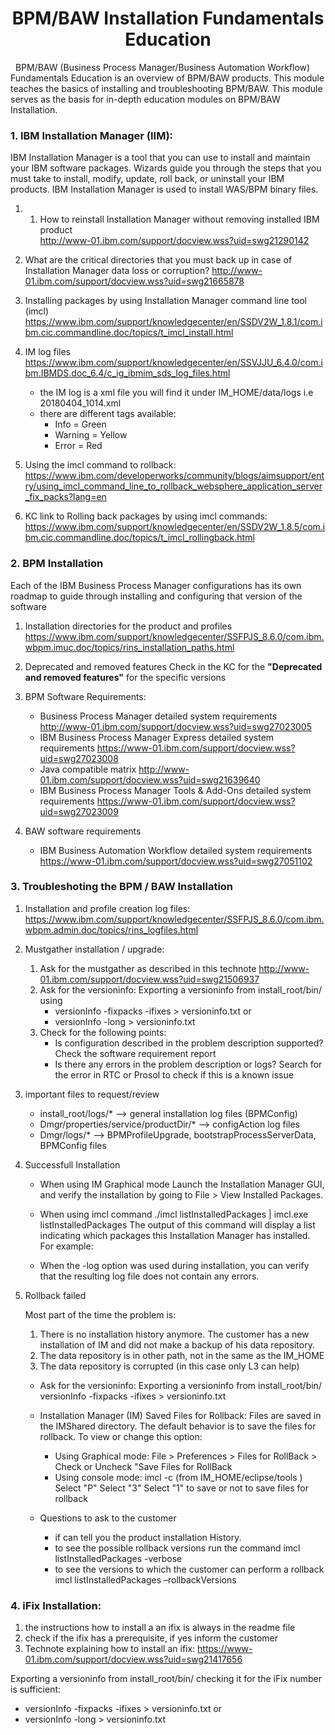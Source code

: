 # <center> BPM/BAW Installation Fundamentals Education </center>
&nbsp;
BPM/BAW (Business Process Manager/Business Automation Workflow) Fundamentals Education is an overview of BPM/BAW products. This module teaches the basics of installing and troubleshooting BPM/BAW. This module serves as the basis for in-depth education modules on BPM/BAW Installation. 
&nbsp;
### 1. IBM Installation Manager (IIM):
IBM Installation Manager is a tool that you can use to install and maintain your IBM software packages. Wizards guide you through the steps that you must take to install, modify, update, roll back, or uninstall your IBM products. 
IBM Installation Manager is used to install WAS/BPM binary files. 
   1. 1. How to reinstall Installation Manager without removing installed IBM product <br>
      http://www-01.ibm.com/support/docview.wss?uid=swg21290142 

   2. What are the critical directories that you must back up in case of Installation Manager data loss or corruption?
      http://www-01.ibm.com/support/docview.wss?uid=swg21665878

   3. Installing packages by using Installation Manager command line tool (imcl) 
      https://www.ibm.com/support/knowledgecenter/en/SSDV2W_1.8.1/com.ibm.cic.commandline.doc/topics/t_imcl_install.html

   4. IM log files 
        https://www.ibm.com/support/knowledgecenter/en/SSVJJU_6.4.0/com.ibm.IBMDS.doc_6.4/c_ig_ibmim_sds_log_files.html

        * the IM log is a xml file you will find it under IM_HOME/data/logs i.e 20180404_1014.xml
        * there are different tags available: 
            * Info = Green
            * Warning = Yellow
            * Error = Red

   5. Using the imcl command to rollback:
      https://www.ibm.com/developerworks/community/blogs/aimsupport/entry/using_imcl_command_line_to_rollback_websphere_application_server_fix_packs?lang=en

   6. KC link to Rolling back packages by using imcl commands:
      https://www.ibm.com/support/knowledgecenter/en/SSDV2W_1.8.5/com.ibm.cic.commandline.doc/topics/t_imcl_rollingback.html
&nbsp;
### 2. BPM Installation
Each of the IBM Business Process Manager configurations has its own roadmap to guide through installing and configuring that version of the software

1. Installation directories for the product and profiles 
https://www.ibm.com/support/knowledgecenter/SSFPJS_8.6.0/com.ibm.wbpm.imuc.doc/topics/rins_installation_paths.html

2. Deprecated and removed features 
Check in the KC for the <b> "Deprecated and removed features"</b> for the specific versions

3. BPM Software Requirements: 
    * Business Process Manager detailed system requirements 
    http://www-01.ibm.com/support/docview.wss?uid=swg27023005
    * IBM Business Process Manager Express detailed system requirements 
    https://www-01.ibm.com/support/docview.wss?uid=swg27023008 
    * Java compatible matrix 
    http://www-01.ibm.com/support/docview.wss?uid=swg21639640 
    * IBM Business Process Manager Tools & Add-Ons detailed system requirements
    https://www-01.ibm.com/support/docview.wss?uid=swg27023009

4. BAW software requirements
    * IBM Business Automation Workflow detailed system requirements
    https://www-01.ibm.com/support/docview.wss?uid=swg27051102 
&nbsp;
### 3. Troubleshoting the BPM / BAW Installation

1.  Installation and profile creation log files: 
https://www.ibm.com/support/knowledgecenter/SSFPJS_8.6.0/com.ibm.wbpm.admin.doc/topics/rins_logfiles.html

2. Mustgather installation / upgrade: 
    1. Ask for the mustgather as described in this technote
    http://www-01.ibm.com/support/docview.wss?uid=swg21506937 
    2. Ask for the versioninfo: 
       Exporting a versioninfo from install_root/bin/ using
        * versionInfo -fixpacks -ifixes > versioninfo.txt 
        or
        * versionInfo -long > versioninfo.txt
    3. Check for the following points:
        * Is configuration described in the problem description supported? 
            Check the software requirement report
        * Is there any errors in the problem description or logs? 
            Search for the error in RTC or Prosol to check if this is a known issue 

3. important files to request/review
    * install_root/logs/* --> general installation log files (BPMConfig) 
    * Dmgr/properties/service/productDir/* --> configAction log files 
    * Dmgr/logs/* --> BPMProfileUpgrade, bootstrapProcessServerData, BPMConfig files 

4. Successfull Installation
    * When using IM Graphical mode 
      Launch the Installation Manager GUI, and verify the installation by going to File > View Installed Packages.

    * When using imcl command 
      ./imcl listInstalledPackages | imcl.exe listInstalledPackages 
      The output of this command will display a list indicating which packages this Installation Manager has installed. 
      For example: 

    * When the -log option was used during installation, you can verify that the resulting log file does not contain any errors. 

5. Rollback failed

    Most part of the time the problem is:

    1. There is no installation history anymore. The customer has a new installation of IM and did not make     a backup of his data repository. 
    2. The data repository is in other path, not in the same as the IM_HOME
    3. The data repository is corrupted (in this case only L3 can help) 

    * Ask for the versioninfo: Exporting a versioninfo from install_root/bin/ 
        versionInfo -fixpacks -ifixes > versioninfo.txt

    * Installation Manager (IM) Saved Files for Rollback:
        Files are saved in the IMShared directory. The default behavior is to save the files for rollback. To view or change this option: 

        * Using Graphical mode:  File > Preferences > Files for RollBack > Check or Uncheck "Save Files for RollBack 
        * Using console mode:  imcl -c (from IM_HOME/eclipse/tools ) 
        Select "P" 
        Select "3" 
        Select "1" to save or not to save files for rollback

    * Questions to ask to the customer 
        * if can tell you the product installation History. 
        * to see the possible rollback versions run the command imcl listInstalledPackages -verbose
        * to see the versions to which the customer can perform a rollback imcl listInstalledPackages –rollbackVersions 
&nbsp;
### 4. iFix Installation:

1. the instructions how to install a an ifix is always in the readme file 
2. check if the ifix has a prerequisite, if yes inform the customer
3. Technote explaining how to install an ifix:
    https://www-01.ibm.com/support/docview.wss?uid=swg21417656


Exporting a versioninfo from install_root/bin/ checking it for the iFix number is sufficient: 
   * versionInfo -fixpacks -ifixes > versioninfo.txt 
     or
   * versionInfo -long > versioninfo.txt 

